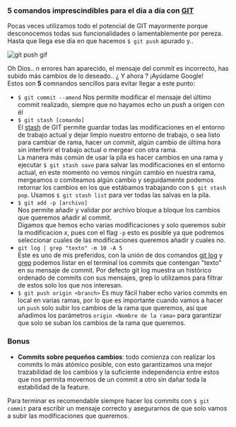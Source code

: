 ### 5 comandos imprescindibles para el día a día con [GIT](https://git-scm.com/)
Pocas veces utilizamos todo el potencial de GIT mayormente
porque desconocemos todas sus funcionalidades o lamentablemente
por pereza. Hasta que llega ese día en que
hacemos `$ git push` apurado y..  

![git push gif](http://i.imgur.com/sFmkFjT.gif)	

Oh Dios.. *n* errores han aparecido, el mensaje del commit es incorrecto, has subido más cambios de lo deseado.. ¿ Y ahora ? ¡Ayúdame Google!    
Estos son **5** comnandos sencillos para evitar llegar a este punto:
 - `$ git commit --amend` Nos permite modificar el mensaje del último commit realizado, siempre que no hayamos echo un *push* a origen con él
 - `$ git stash [comando]`   
    El [stash](https://git-scm.com/docs/git-stash)  de GIT permite guardar todas las modificaciones en el entorno de trabajo actual y dejar limpio nuestro entorno de trabajo, o sea listo para cambiar de rama, hacer un commit, algún cambio de última hora sin interferir el trabajo actual o mergear con otra rama.     
    La manera más común de usar la pila es hacer cambios en una rama y ejecutar `$ git stash save` para salvar las modificaciones en el entorno actual, en este momento no vemos ningún cambio en nuestra rama, mergeamos o comiteamos algún cambio y seguidamente podemos retornar los cambios en los que estábamos trabajando con `$ git stash pop`. Usamos `$ git stash list` para ver todas las salvas en la pila.
 - `$ git add -p [archivo]`     
    Nos permite añadir y validar por archivo bloque a bloque los cambios que queremos añadir al commit.     
Digamos que hemos echo varias modificaciones y solo queremos subir la modificacion *x*, pues con el flag `-p` esto es posible ya que podremos seleccionar cuales de las modificaciones queremos añadir y cuales no.
 - `git log | grep "texto" -m 10 -A 5`      
    Este es uno de mis preferidos, con la unión de dos comandos [git log](https://git-scm.com/docs/git-log) y [grep](http://www.gnu.org/software/grep/manual/grep.html#Introduction) podemos listar en el terminal los commits que contengan "texto" en su mensaje de commit. Por defecto git log muestra un histórico ordenado de commits con sus mensajes, grep lo utilizamos para filtrar de estos solo los que nos interesan.      
 - `$ git push origin <branch>` 
    Es muy fácil haber echo varios commits en local en varias ramas, por lo que es importante cuando vamos a hacer un `push` solo subir los cambios de la rama que queremos, así que añadimos los parámetros `origin <Nombre de la rama>` para garantizar que solo se suban los cambios de la rama que queremos.      

### Bonus
 - **Commits sobre pequeños cambios**: todo comienza con realizar los commits lo más atómico posible, con esto garantizamos una mejor trazabilidad de los cambios y la suficiente independencia entre estos que nos permita movernos de un commit a otro sin dañar toda la estabilidad de la feature.

Para terminar es recomendable siempre hacer los commits con `$ git commit` para escribir un mensaje correcto y asegurarnos de que solo vamos a subir las modificaciones que queremos.

